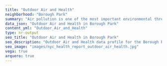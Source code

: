 ```yaml
---
title: "Outdoor Air and Health"
neighborhood: "Borough Park"
summary: "Air pollution is one of the most important environmental threats to urban populations and while all people are exposed, pollutant emissions, levels of exposure, and population vulnerability vary across neighborhoods. Exposures to common air pollutants have been linked to respiratory and cardiovascular diseases, cancers, and premature deaths."
data_json: "Outdoor Air and Health in Borough Park"
content_yml: "Outdoor_Air_and_Health"
type: nr-output
seo_title: "Outdoor Air and Health in Borough Park"
seo_description: "Outdoor Air and Health data profile for the Borough Park neighborhood of NYC."
seo_image: "images/nyc_health_report_outdoor_air_health.jpg"
vega: true
arquero: true
---
```

